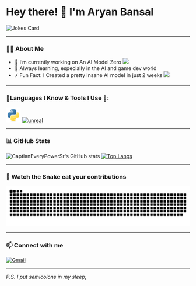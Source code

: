 <h1 align="left">Hey there! 👋 I'm Aryan Bansal</h1>

<p align="left">
  <img src="https://readme-jokes.vercel.app/api" alt="Jokes Card" />
</p>

---

### 👨‍💻 About Me

- 🔭 I’m currently working on An AI Model Zero <img src="https://github.com/user-attachments/assets/2a8d8133-5ac5-4b43-aca8-6a1ecbd55a36" height="50" />
- 🌱 Always learning, especially in the AI and game dev world  
- ⚡ Fun Fact: I Created a pretty Insane AI model in just 2 weeks <img src="https://github.com/user-attachments/assets/43fab382-7294-4bce-b22d-0efa1ce5166c" height="50"/>
---

<h3 align="left">🧠Languages I Know & Tools I Use 🔨:</h3>
<p align="left"> <a href="https://www.cprogramming.com/" target="_blank" rel="noreferrer"> </a> <img src="https://raw.githubusercontent.com/devicons/devicon/master/icons/python/python-original.svg" alt="python" width="40" height="40"/> </a> <a href="https://unrealengine.com/" target="_blank" rel="noreferrer"> <img src="https://raw.githubusercontent.com/kenangundogan/fontisto/036b7eca71aab1bef8e6a0518f7329f13ed62f6b/icons/svg/brand/unreal-engine.svg" alt="unreal" width="40" height="40"/> </a> </p>

---

### 📊 GitHub Stats
![CaptianEveryPowerSr's GitHub stats](https://github-readme-stats.vercel.app/api?username=CaptianEveryPowerSr&show_icons=true&theme=dark)
[![Top Langs](https://github-readme-stats.vercel.app/api/top-langs/?username=captianeverypowersr&layout=compact)](https://github.com/anuraghazra/github-readme-stats)

---

### 🐍 Watch the Snake eat your contributions

![snake gif](https://github.com/Platane/snk/raw/output/github-contribution-grid-snake-dark.svg)



---

### 📫 Connect with me

[![Gmail](https://img.shields.io/badge/-Email-red?style=for-the-badge&logo=gmail&logoColor=white)](mailto:stephenstrangeonsteroids@gmail.com)

---

*P.S. I put semicolons in my sleep;*
